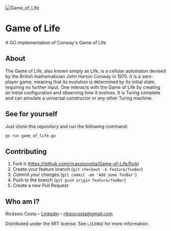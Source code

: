 ![Game_of_Life](https://drive.google.com/uc?export=view&id=1WlYPR1MwmfAAQXXhZxs7x8Z0IppzgWRg)

# Game of Life

A GO implementation of Conway's Game of Life

## About

The Game of Life, also known simply as Life, is a cellular automaton devised by the British mathematician John Horton Conway in 1970. It is a zero-player game, meaning that its evolution is determined by its initial state, requiring no further input. One interacts with the Game of Life by creating an initial configuration and observing how it evolves. It is Turing complete and can simulate a universal constructor or any other Turing machine.<br/>

## See for yourself

Just clone this repository and run the following command:

```sh
go run game_of_life.go
```

## Contributing

1. Fork it (<https://github.com/ricassiocosta/Game-of-Life/fork>)
2. Create your feature branch (`git checkout -b feature/fooBar`)
3. Commit your changes (`git commit -am 'Add some fooBar'`)
4. Push to the branch (`git push origin feature/fooBar`)
5. Create a new Pull Request

## Who am I?

Ricássio Costa – [Linkedin](https://linkedin.com/in/ricassiocosta) – riksiocosta@gmail.com

Distributed under the MIT license. See `LICENSE` for more information.

<!-- Markdown link & img dfn's -->

[npm-image]: https://img.shields.io/npm/v/datadog-metrics.svg?style=flat-square
